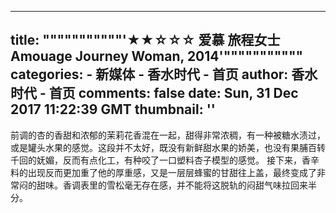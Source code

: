 
---
title: """""""""""'★★☆☆☆ 爱慕 旅程女士 Amouage Journey Woman, 2014'"""""""""""
categories: 
    - 新媒体
    - 香水时代 - 首页
author: 香水时代 - 首页
comments: false
date: Sun, 31 Dec 2017 11:22:39 GMT
thumbnail: ''
---

<div>   
前调的杏的香甜和浓郁的茉莉花香混在一起，甜得非常浓稠，有一种被糖水渍过，或是罐头水果的感觉。这段并不太好，既没有新鲜甜水果的娇美，也没有果脯百转千回的妩媚，反而有点化工，有种咬了一口塑料杏子模型的感觉。
接下来，香辛料的出现反而更加重了他的厚重感，又是一层层蜂蜜的甘甜往上盖，最终变成了非常闷的甜味。香调表里的雪松毫无存在感，并不能将这脱轨的闷甜气味拉回来半分。  
</div>
            